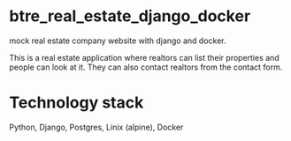# btre_real_estate_django_docker
mock real estate company website with django and docker.

This is a real estate application where realtors can list their properties and people can look at it. They can also contact realtors from the contact form.

# Technology stack
Python, Django, Postgres, Linix (alpine), Docker
